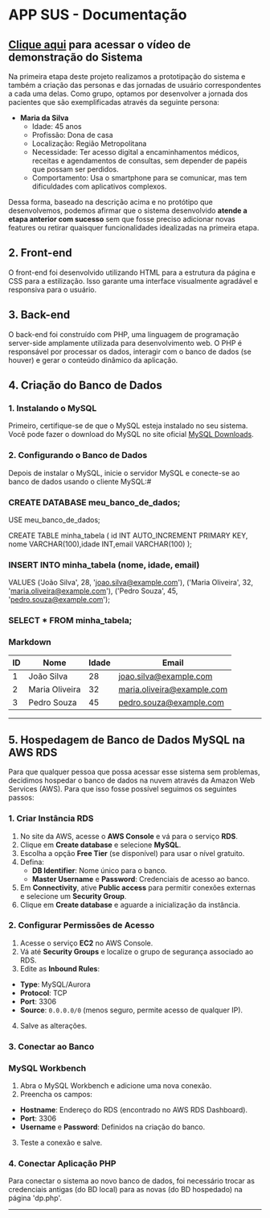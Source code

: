 # APP SUS - Documentação

## [Clique aqui](https://www.youtube.com/watch?v=ukg6h2oIvyk) para acessar o vídeo de demonstração do Sistema

Na primeira etapa deste projeto realizamos a prototipação do sistema e também a criação das personas e das jornadas de usuário correspondentes a cada uma delas. Como grupo, optamos por desenvolver a jornada dos pacientes que são exemplificadas através da seguinte persona:

- **Maria da Silva**
    - Idade: 45 anos
    - Profissão: Dona de casa
    - Localização: Região Metropolitana
    - Necessidade: Ter acesso digital a encaminhamentos médicos, receitas e agendamentos de consultas, sem depender de papéis que possam ser perdidos.
    - Comportamento: Usa o smartphone para se comunicar, mas tem dificuldades com aplicativos complexos.

Dessa forma, baseado na descrição acima e no protótipo que desenvolvemos, podemos afirmar que o sistema desenvolvido **atende a etapa anterior com sucesso** sem que fosse preciso adicionar novas features ou retirar quaisquer funcionalidades idealizadas na primeira etapa.

## 2. Front-end

O front-end foi desenvolvido utilizando HTML para a estrutura da página e CSS para a estilização. Isso garante uma interface visualmente agradável e responsiva para o usuário.

## 3. Back-end 

O back-end foi construído com PHP, uma linguagem de programação server-side amplamente utilizada para desenvolvimento web. O PHP é responsável por processar os dados, interagir com o banco de dados (se houver) e gerar o conteúdo dinâmico da aplicação.

## 4. Criação do Banco de Dados

### 1. Instalando o MySQL
Primeiro, certifique-se de que o MySQL esteja instalado no seu sistema. Você pode fazer o download do MySQL no site oficial [MySQL Downloads](https://dev.mysql.com/downloads/).

### 2. Configurando o Banco de Dados
Depois de instalar o MySQL, inicie o servidor MySQL e conecte-se ao banco de dados usando o cliente MySQL:#

### CREATE DATABASE meu_banco_de_dados;
USE meu_banco_de_dados;

CREATE TABLE minha_tabela (
    id INT AUTO_INCREMENT PRIMARY KEY,
    nome VARCHAR(100),idade INT,email VARCHAR(100)
);
### INSERT INTO minha_tabela (nome, idade, email)
VALUES ('João Silva', 28, 'joao.silva@example.com'),
       ('Maria Oliveira', 32, 'maria.oliveira@example.com'),
       ('Pedro Souza', 45, 'pedro.souza@example.com');
### SELECT * FROM minha_tabela;
### Markdown
| ID | Nome         | Idade | Email                  |
|----|--------------|-------|------------------------|
| 1  | João Silva   | 28    | joao.silva@example.com |
| 2  | Maria Oliveira | 32  | maria.oliveira@example.com |
| 3  | Pedro Souza  | 45    | pedro.souza@example.com |

---

## 5. Hospedagem de Banco de Dados MySQL na AWS RDS
Para que qualquer pessoa que possa acessar esse sistema sem problemas, decidimos hospedar o banco de dados na nuvem através da Amazon Web Services (AWS). Para que isso fosse possível seguimos os seguintes passos:

### 1. Criar Instância RDS
1. No site da AWS, acesse o **AWS Console** e vá para o serviço **RDS**.
3. Clique em **Create database** e selecione **MySQL**.
4. Escolha a opção **Free Tier** (se disponível) para usar o nível gratuito.
5. Defina:
    - **DB Identifier**: Nome único para o banco.
    - **Master Username** e **Password**: Credenciais de acesso ao banco.
5. Em **Connectivity**, ative **Public access** para permitir conexões externas e selecione um **Security Group**.
6. Clique em **Create database** e aguarde a inicialização da instância.

### 2. Configurar Permissões de Acesso
1. Acesse o serviço **EC2** no AWS Console.
2. Vá até **Security Groups** e localize o grupo de segurança associado ao RDS.
3. Edite as **Inbound Rules**:
- **Type**: MySQL/Aurora
- **Protocol**: TCP
- **Port**: 3306
- **Source**: `0.0.0.0/0` (menos seguro, permite acesso de qualquer IP).
4. Salve as alterações.

### 3. Conectar ao Banco
###  MySQL Workbench
1. Abra o MySQL Workbench e adicione uma nova conexão.
2. Preencha os campos:
- **Hostname**: Endereço do RDS (encontrado no AWS RDS Dashboard).
- **Port**: 3306
- **Username** e **Password**: Definidos na criação do banco.
3. Teste a conexão e salve.

### 4. Conectar Aplicação PHP
Para conectar o sistema ao novo banco de dados, foi necessário trocar as credenciais antigas (do BD local) para as novas (do BD hospedado) na página 'dp.php'.

---
